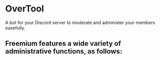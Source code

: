 # OverTool
A bot for your Discord server to moderate and administer your members easefully.

## Freemium features a wide variety of administrative functions, as follows:
